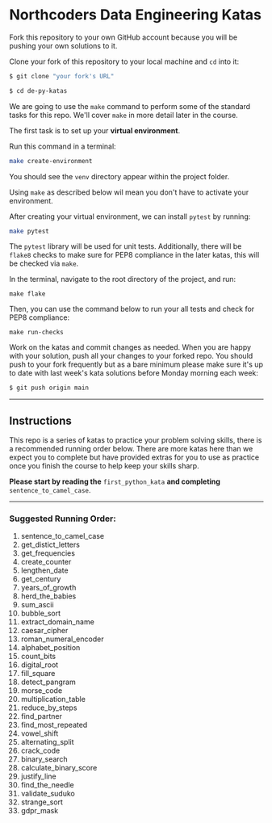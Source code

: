# Northcoders Data Engineering Katas

Fork this repository to your own GitHub account because you will be pushing your own solutions to it.

Clone your fork of this repository to your local machine and `cd` into it:

```sh
$ git clone "your fork's URL"

$ cd de-py-katas
```

We are going to use the `make` command to perform some of the standard tasks for this repo. We'll cover `make` in more detail later in the course.

The first task is to set up your **virtual environment**.

Run this command in a terminal:
```bash
make create-environment
```

You should see the `venv` directory appear within the project folder.

Using `make` as described below wil mean you don't have to activate your environment.

After creating your virtual environment, we can install `pytest` by running:
```bash
make pytest
```

The `pytest` library will be used for unit tests. Additionally, there will be `flake8` checks to make sure for PEP8 compliance in the later katas, this will be checked via `make`. 

In the terminal, navigate to the root directory of the project, and run:

```
make flake
```

Then, you can use the command below to run your all tests and check for PEP8 compliance:

```
make run-checks
```

Work on the katas and commit changes as needed. When you are happy with your solution, push all your changes to your forked repo. You should push to your fork frequently but as a bare minimum please make sure it's up to date with last week's kata solutions before Monday morning each week:

```sh
$ git push origin main
```

---

## Instructions

This repo is a series of katas to practice your problem solving skills, there is a recommended running order below. There are more katas here than we expect you to complete but have provided extras for you to use as practice once you finish the course to help keep your skills sharp.

**Please start by reading the** `first_python_kata` **and completing** `sentence_to_camel_case`.

---

### Suggested Running Order:

1. sentence_to_camel_case
2. get_distict_letters
3. get_frequencies
4. create_counter
5. lengthen_date
6. get_century
7. years_of_growth
8. herd_the_babies
9. sum_ascii
10. bubble_sort
11. extract_domain_name
12. caesar_cipher
13. roman_numeral_encoder
14. alphabet_position
15. count_bits
16. digital_root
17. fill_square
18. detect_pangram
19. morse_code
20. multiplication_table
21. reduce_by_steps
22. find_partner
23. find_most_repeated
24. vowel_shift
25. alternating_split
26. crack_code
27. binary_search
28. calculate_binary_score
29. justify_line
30. find_the_needle
31. validate_suduko
32. strange_sort
33. gdpr_mask
